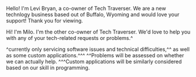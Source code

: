 Hello! I'm Levi Bryan, a co-owner of Tech Traverser. We are a new technlogy business based out of Buffalo, Wyoming and would love your support! Thank you for viewing.

Hi! I'm Milo. I'm the other co-owner of Tech Traverser. We'd love to help you with any of your tech-related requests or problems.^






^currently only servicing software issues and technical difficulties,^^ as well as some custom applications.^^^
^^Problems will be assessed on whether we can actually help.
^^^Custom applications will be similarly considered based on our skill in programming.
